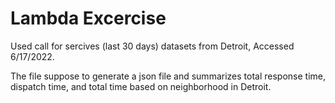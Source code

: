 # Lambda Excercise

Used call for sercives (last 30 days) datasets from Detroit, Accessed 6/17/2022.

The file suppose to generate a json file and summarizes total response time, dispatch time, and total time based on neighborhood in Detroit.
